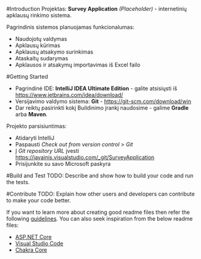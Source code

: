 #Introduction 
Projektas: **Survey Application** *(Placeholder)* - internetinių apklausų rinkimo sistema. 

Pagrindinis sistemos planuojamas funkcionalumas:
- Naudojotų valdymas
- Apklausų kūrimas
- Apklausų atsakymo surinkimas
- Ataskaitų sudarymas
- Apklausos ir atsakymų importavimas iš Excel failo

#Getting Started
- Pagrindinė IDE: **IntelliJ IDEA Ultimate Edition** - galite atsisiųsti iš https://www.jetbrains.com/idea/download/
- Versijavimo valdymo sistema: **Git** - https://git-scm.com/download/win
- Dar reiktų pasirinkti kokį Buildinimo įrankį naudosime - galime **Gradle** arba **Maven**.

Projekto parsisiuntimas:
- Atidaryti IntelliJ
- Paspausti *Check out from version control* > *Git*
- Į *Git repository URL* įvesti https://javainis.visualstudio.com/_git/SurveyApplication
- Prisijunkite su savo Microsoft paskyra

#Build and Test
TODO: Describe and show how to build your code and run the tests. 

#Contribute
TODO: Explain how other users and developers can contribute to make your code better. 

If you want to learn more about creating good readme files then refer the following [guidelines](https://www.visualstudio.com/en-us/docs/git/create-a-readme). You can also seek inspiration from the below readme files:
- [ASP.NET Core](https://github.com/aspnet/Home)
- [Visual Studio Code](https://github.com/Microsoft/vscode)
- [Chakra Core](https://github.com/Microsoft/ChakraCore)